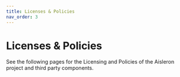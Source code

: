 ```yaml
---
title: Licenses & Policies
nav_order: 3
---
```


# Licenses & Policies

See the following pages for the Licensing and Policies of the Aisleron project and third party components.